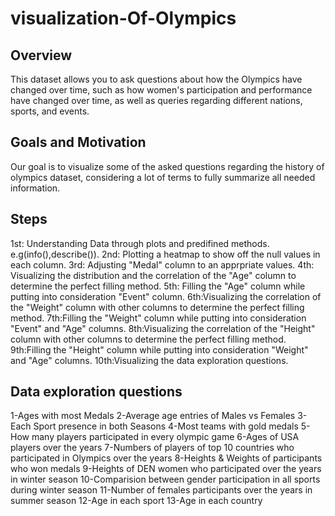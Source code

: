 # visualization-Of-Olympics

## Overview

This dataset allows you to ask questions about how the Olympics have changed over time, 
such as how women's participation and performance have changed over time, as well as queries regarding different nations, sports, and events.

## Goals and Motivation

Our goal is to visualize some of the asked questions regarding the history of olympics dataset,
considering a lot of terms to fully summarize all needed information. 

## Steps
1st: Understanding Data through plots and predifined methods. e.g(info(),describe()).
2nd: Plotting a heatmap to show off the null values in each column.
3rd: Adjusting "Medal" column to an apprpriate values.
4th: Visualizing the distribution and the correlation of the "Age" column to determine the perfect filling method.
5th: Filling the "Age" column while putting into consideration "Event" column.
6th:Visualizing the correlation of the "Weight" column with other columns to determine the perfect filling method.
7th:Filling the "Weight" column while putting into consideration "Event" and "Age" columns.
8th:Visualizing the correlation of the "Height" column with other columns to determine the perfect filling method.
9th:Filling the "Height" column while putting into consideration "Weight" and "Age" columns.
10th:Visualizing the data exploration questions.

## Data exploration questions

1-Ages with most Medals
2-Average age entries of Males vs Females
3-Each Sport presence in both Seasons
4-Most teams with gold medals
5-How many players participated in every olympic game
6-Ages of USA players over the years
7-Numbers of players of top 10 countries who participated in Olympics over the years
8-Heights & Weights of participants who won medals
9-Heights of DEN women who participated over the years in winter season
10-Comparision between gender participation in all sports during winter season
11-Number of females participants over the years in summer season
12-Age in each sport
13-Age in each country

